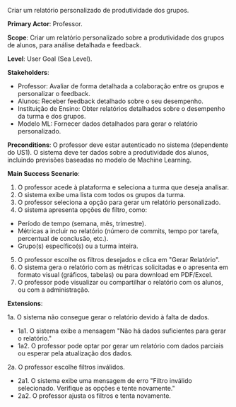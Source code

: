 Criar um relatório personalizado de produtividade dos grupos.

**Primary Actor**: Professor.

**Scope**: Criar um relatório personalizado sobre a produtividade dos grupos de alunos, para análise detalhada e feedback.

**Level**: User Goal (Sea Level).

**Stakeholders**:

- Professor: Avaliar de forma detalhada a colaboração entre os grupos e personalizar o feedback.
- Alunos: Receber feedback detalhado sobre o seu desempenho.
- Instituição de Ensino: Obter relatórios detalhados sobre o desempenho da turma e dos grupos.
- Modelo ML: Fornecer dados detalhados para gerar o relatório personalizado.


**Preconditions**:
O professor deve estar autenticado no sistema (dependente do US1).
O sistema deve ter dados sobre a produtividade dos alunos, incluindo previsões baseadas no modelo de Machine Learning.

**Main Success Scenario**:

1. O professor acede à plataforma e seleciona a turma que deseja analisar.
2. O sistema exibe uma lista com todos os grupos da turma.
3. O professor seleciona a opção para gerar um relatório personalizado.
4. O sistema apresenta opções de filtro, como:
  - Período de tempo (semana, mês, trimestre).
  - Métricas a incluir no relatório (número de commits, tempo por tarefa, percentual de conclusão, etc.).
  - Grupo(s) específico(s) ou a turma inteira.
5. O professor escolhe os filtros desejados e clica em "Gerar Relatório".
6. O sistema gera o relatório com as métricas solicitadas e o apresenta em formato visual (gráficos, tabelas) ou para download em PDF/Excel.
7. O professor pode visualizar ou compartilhar o relatório com os alunos, ou com a administração.

**Extensions**:

1a. O sistema não consegue gerar o relatório devido à falta de dados.
- 1a1. O sistema exibe a mensagem "Não há dados suficientes para gerar o relatório."
- 1a2. O professor pode optar por gerar um relatório com dados parciais ou esperar pela atualização dos dados.

2a. O professor escolhe filtros inválidos.
- 2a1. O sistema exibe uma mensagem de erro "Filtro inválido selecionado. Verifique as opções e tente novamente."
- 2a2. O professor ajusta os filtros e tenta novamente.
